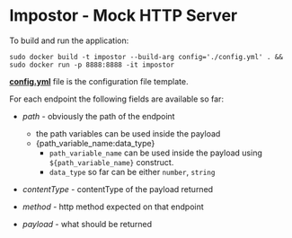 # Impostor - Mock HTTP Server
To build and run the application:

`sudo docker build -t impostor --build-arg config='./config.yml' . && sudo docker run -p 8888:8888 -it impostor`

[**config.yml**](./config.yml) file is the configuration file template.

For each endpoint the following fields are available so far:

- *path* - obviously the path of the endpoint
    
    - the path variables can be used inside the payload
    - {path_variable_name:data_type} 
        - `path_variable_name` can be used inside the payload using `${path_variable_name}` construct.
        - `data_type` so far can be either `number`, `string`
- *contentType* - contentType of the payload returned
- *method* - http method expected on that endpoint
- *payload* - what should be returned

